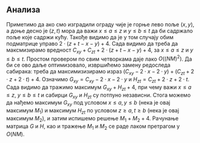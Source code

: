 ﻿

## Анализа
Приметимо да ако смо изградили ограду чије је горње лево поље $(x,y)$, а доње десно је $(z,t)$ мора да важи $x\leq a\leq z$ и $y\leq b\leq t$ да би садржало поље које садржи кућу. Такође видимо да је у том случају обим подматрице управо $2\cdot(z+t-x-y)+4$. Сада видимо да треба да максмизирамо вредност $C_{xy}+C_{zt}+2\cdot(z+t-x-y)+4$, за $x\leq a\leq z$ и $y\leq b\leq t$. Простом провером по свим четворкама даје лако $O((NM)^2)$.
Да би се ово даље оптимизовало, извршићемо замену редоследа сабирака: треба да максимизизирамо израз $(C_{xy}-2\cdot x-2\cdot y)+(C_{zt}+2\cdot z+2\cdot t)+4$. Означимо $G_{xy}=C_{xy}-2\cdot x-2\cdot y$ и $H_{zt}=C_{zt}+2\cdot z+2\cdot t$. Сада видимо да тражимо максимум $G_{xy}+H_{zt}+4$, при чему важи $x\leq a\leq z$, $y\leq b \leq t$ и сабирци $G_{xy}$ и $H_{zt}$ су потпуно независни. Стога можемо да нађемо максимум $G_{xy}$ под условом $x\leq a, y\leq b$ (нека је овај максимум $M_1$) и максимум $H_{zt}$ по условом $z\geq a, t\geq b$ (нека је овај максимум $M_2$), и затим испишемо решење $M_1+M_2+4$. Рачунање матрица $G$ и $H$, као и тражење $M_1$ и $M_2$ се раде лаком претрагом у $O(NM)$.

